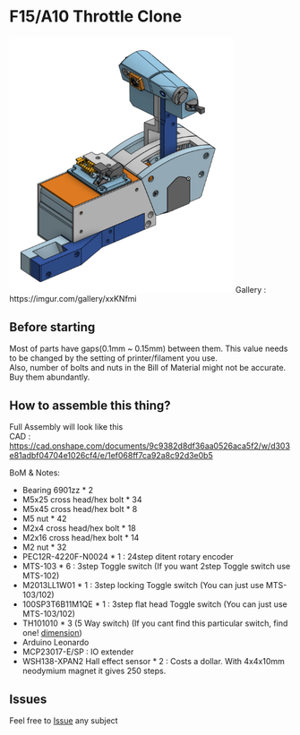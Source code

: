 # F15/A10 Throttle Clone
<img src="https://github.com/tiktrimo/F15-A10-Throttle/blob/main/F15A10%20throttle%20cad%20rendering.png" width="400">
Gallery : https://imgur.com/gallery/xxKNfmi

## Before starting
Most of parts have gaps(0.1mm ~ 0.15mm) between them. This value needs to be changed by the setting of printer/filament you use. <br>
Also, number of bolts and nuts in the Bill of Material might not be accurate. Buy them abundantly.


## How to assemble this thing?
Full Assembly will look like this<br>
CAD : https://cad.onshape.com/documents/9c9382d8df36aa0526aca5f2/w/d303e81adbf04704e1026cf4/e/1ef068ff7ca92a8c92d3e0b5 <br>

BoM & Notes:<br>
- Bearing 6901zz * 2
- M5x25 cross head/hex bolt * 34
- M5x45 cross head/hex bolt * 8
- M5 nut * 42
- M2x4 cross head/hex bolt * 18
- M2x16 cross head/hex bolt * 14
- M2 nut * 32
- PEC12R-4220F-N0024 * 1 : 24step ditent rotary encoder
- MTS-103 * 6 : 3step Toggle switch (If you want 2step Toggle switch use MTS-102)
- M2013LL1W01 * 1 : 3step locking Toggle switch (You can just use MTS-103/102)
- 100SP3T6B11M1QE * 1 : 3step flat head Toggle switch (You can just use MTS-103/102)
- TH101010 * 3 (5 Way switch) (If you cant find this particular switch, find one! [dimension](https://github.com/tiktrimo/MIG23MLD-Joystick-Gimbal/blob/main/images/Image%20001.png))
- Arduino Leonardo
- MCP23017-E/SP : IO extender
- WSH138-XPAN2 Hall effect sensor * 2 : Costs a dollar. With 4x4x10mm neodymium magnet it gives 250 steps.

## Issues
Feel free to [Issue](https://github.com/tiktrimo/F15-A10-Throttle/issues) any subject

